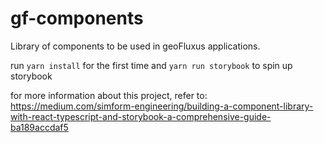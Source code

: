 # gf-components
Library of components to be used in geoFluxus applications.


run `yarn install` for the first time and `yarn run storybook` to spin up storybook

for more information about this project, refer to:
https://medium.com/simform-engineering/building-a-component-library-with-react-typescript-and-storybook-a-comprehensive-guide-ba189accdaf5
